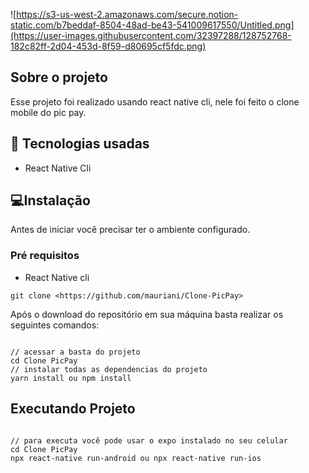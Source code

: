 ![https://s3-us-west-2.amazonaws.com/secure.notion-static.com/b7beddaf-8504-48ad-be43-541009617550/Untitled.png](https://user-images.githubusercontent.com/32397288/128752768-182c82ff-2d04-453d-8f59-d80695cf5fdc.png)

## Sobre o projeto

Esse projeto foi realizado usando react native cli, nele foi feito o clone mobile do pic pay.

## 🚀 Tecnologias usadas

- React Native Cli

## 💻Instalação

Antes de iniciar você precisar ter o ambiente configurado.

### Pré requisitos

- React Native cli

```
git clone <https://github.com/mauriani/Clone-PicPay>

```

Após o download do repositório em sua máquina basta realizar os seguintes comandos:

```

// acessar a basta do projeto
cd Clone PicPay
// instalar todas as dependencias do projeto
yarn install ou npm install

```

## Executando Projeto

```

// para executa você pode usar o expo instalado no seu celular
cd Clone PicPay
npx react-native run-android ou npx react-native run-ios

```
